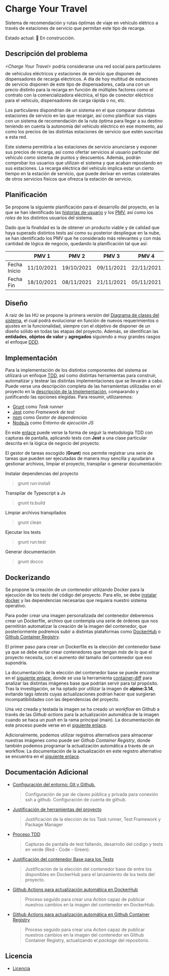 # Charge Your Travel
Sistema de recomendación y rutas óptimas de viaje en vehículo elétrico a través de estaciones de servicio que permitan este tipo de recarga. 


Estado actual: :construction: En construcción.

## Descripción del problema

:zap:*Charge Your Travel*:zap: podría considerarse una red social para particulares de vehículos eléctricos y estaciones de servicio que disponen de dispensadores de recarga eléctricos. A día de hoy multitud de estaciones de servicio disponen de este tipo de dispensadores, cada una con un precio distinto para la recarga en función de múltiples factores como el contrato con la comercializadora eléctrica, el tipo de conector eléctrico para el vehículo, dispensadores de carga rápida o no, etc. 

Los particulares dispondrían de un sistema en el que comparar distintas estaciones de servicio en las que recargar, así como planificar sus viajes con un sistema de recomendación de la ruta óptima para llegar a su destino teniendo en cuenta la autonomía del vehículo eléctrico en ese momento, así como los precios de las distintas estaciones de servicio que estén suscritas a esta red. 

Este sistema permitiría a las estaciones de servicio anunciarse y exponer sus precios de recarga, así como ofertar servicios al usuario particular del vehículo como sistema de puntos y descuentos. Además, podrán comprobar los usuarios que utilizan el sistema y que acaban repostando en sus estaciones. La recarga eléctrica del vehículo implica estar un cierto tiempo en la estación de servicio, que puede derivar en ventas colaterales de otros servicios físicos que ofrezca la estación de servicio.

## Planificación 

Se propone la siguiente planificación para el desarrollo del proyecto, en la que se han identificado las [historias de usuario](../user-stories.md) y los [PMV](../pmv.md), así como los *roles* de los distintos usuarios del sistema.

Dado que la finalidad es la de obtener un producto viable y de calidad que haya superado distintos tests así como su posterior despliegue en la nube, se han identificado los PMV que he considerado más relevantes y con más cantidad de lógica de negocio, quedando la planificación tal que así:

|              |    PMV 1   |    PMV 2   |    PMV 3   |    PMV 4   |
|--------------|:----------:|:----------:|:----------:|:----------:|
| Fecha Inicio | 11/10/2021 | 19/10/2021 | 09/11/2021 | 22/11/2021 |
| Fecha Fin    | 18/10/2021 | 08/11/2021 | 21/11/2021 | 05/11/2021 |


## Diseño

A raíz de las HU se propone la primera versión del [Diagrama de clases del sistema](../class-diagram.md), el cual podrá evolucionar en función de nuevos requerimientos o ajustes en la funcionalidad, siempre con el objetivo de disponer de un diseño sólido en todas las etapas del proyecto. Además, se identifican las **entidades**, **objetos de valor** y **agregados** siguiendo a muy grandes rasgos el enfoque [DDD](https://medium.com/@jonathanloscalzo/domain-driven-design-principios-beneficios-y-elementos-segunda-parte-337d77dc8566).


## Implementación

Para la implementación de los distintos componentes del sistema se utilizará un enfoque [TDD](https://es.wikipedia.org/wiki/Desarrollo_guiado_por_pruebas), así como distintas herramientas para construir, automatizar y testear las distintas implementaciones que se llevarán a cabo. Puede verse una descripción completa de las herramientas utilizadas en el proyecto en la [descripción de la Implementación](../implementation.md), comparando y justificando las opciones elegidas. Para resumir, utilizaremos:
- [Grunt](https://gruntjs.com/) como *Task runner*
- [Jest](https://jestjs.io/es-ES/) como *Framework de test*
- [npm](https://www.npmjs.com/) como *Gestor de dependencias*
- [NodeJs](https://nodejs.org/es/) como *Entorno de ejecución JS*

En este [enlace](../additional_doc/tdd.md) puede verse la forma de seguir la metodología TDD con capturas de pantalla, aplicando tests con **Jest** a una clase particular descrita en la lógica de negocio del proyecto. 

El gestor de tareas escogido (**Grunt**) nos permite registrar una serie de tareas que pueden ser ejecutadas de manera muy sencilla y ayudarán a gestionar archivos, limpiar el proyecto, transpilar o generar documentación:

Instalar dependencias del proyecto
> grunt run:install

Transpilar de Typescript a Js
> grunt ts:build

Limpiar archivos transpilados
> grunt clean

Ejecutar los tests
> grunt run:test

Generar documentación
> grunt docco


## Dockerizando

Se propone la creación de un contenedor utilizando Docker para la ejecución de los tests del código del proyecto. Para ello, se debe [instalar docker](https://docs.docker.com/engine/install/ubuntu/ ) y las dependencias necesarias que requiera nuestro sistema operativo. 

Para poder crear una imagen personalizada del contenedor deberemos crear un Dockerfile, archivo que contempla una serie de órdenes que nos permitirán automatizar la creación de la imagen del contenedor, que posteriormente podremos subir a distintas plataformas como [DockerHub](https://hub.docker.com/) o [Github Container Registry](https://docs.github.com/es/packages/working-with-a-github-packages-registry/working-with-the-container-registry). 

El primer paso para crear un Dockerfile es la elección del contenedor base ya que se debe evitar crear contenedores que tengan *más* de lo que el proyecto necesita, con el aumento del tamaño del contenedor que eso supondría. 

La documentación de la elección del contenedor base se puede encontrar en el [siguiente enlace](../docker.md), donde se usa la herramienta [container-diff](https://github.com/GoogleContainerTools/container-diff) para analizar las distintas imágenes base que podrían servir para tal propósito. Tras la investigación, se ha optado por utilizar la imagen de **alpine:3.14**, evitando tags *latests* cuyas actualizaciones podrían hacer que surgieran incompatibilidades con las dependencias del proyecto.

Una vez creada y testada la imagen se ha creado un *workflow* en Github a través de las *Github actions* para la actualización automática de la imagen cuando se haca un *push* en la rama principal (main). La documentación de este proceso puede verse en el [siguiente enlace](../github-actions-dockerhub.md).

Adicionalmente, podemos utilizar registros alternativos para almacenar nuestras imágenes como puede ser *Github Container Registry*, donde también podemos programar la actualización automática a través de un workflow. La documentación de la actualización en este registro alternativo se encuentra en el [siguiente enlace](../github-actions-ghcr).


## Documentación Adicional

* [Configuración del entorno: Git y Github.](../additional_doc/configuracion-entorno.md)

    > Configuración de par de claves pública y privada para conexión ssh a github. Configuración de cuenta de github.

* [Justificación de herramientas del proyecto](../implementation.md)

    > Justificación de la elección de los Task runner, Test Framework y Package Manager

* [Proceso TDD](../additional_doc/tdd.md)

    > Capturas de pantalla de test fallando, desarrollo del código y tests en verde (Red - Code - Green).

* [Justificación del contenedor Base para los Tests](../docker.md)

    > Justificación de la elección del contenedor base de entre los disponibles en DockerHub para el lanzamiento de los tests del proyecto.

* [Github Actions para actualización automática en DockerHub](../github-actions-dockerhub.md)

    > Proceso seguido para crear una *Action* capaz de publicar nuestros cambios en la imagen del contenedor en DockerHub.   

* [Github Actions para actualización automática en Github Container Registry](../github-actions-ghcr.md)

    > Proceso seguido para crear una *Action* capaz de publicar nuestros cambios en la imagen del contenedor en Github Container Registry, actualizando el *package* del repositorio.      

## Licencia

* [Licencia](../../LICENSE)
